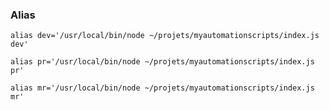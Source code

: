 ### Alias

`alias dev='/usr/local/bin/node ~/projets/myautomationscripts/index.js dev'`

`alias pr='/usr/local/bin/node ~/projets/myautomationscripts/index.js pr'`

`alias mr='/usr/local/bin/node ~/projets/myautomationscripts/index.js mr'`
